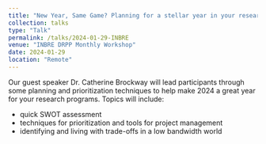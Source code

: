 ```yaml
---
title: "New Year, Same Game? Planning for a stellar year in your research program"
collection: talks
type: "Talk"
permalink: /talks/2024-01-29-INBRE
venue: "INBRE DRPP Monthly Workshop"
date: 2024-01-29
location: "Remote"
---
```


Our guest speaker Dr. Catherine Brockway will lead participants through some planning and prioritization techniques to help make 2024 a great year for your research programs. Topics will include:

  * quick SWOT assessment
  * techniques for prioritization and tools for project management
  * identifying and living with trade-offs in a low bandwidth world



